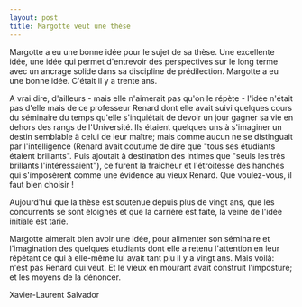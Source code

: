 ```yaml
---
layout: post
title: Margotte veut une thèse
---
```

Margotte a eu une bonne idée pour le sujet de sa thèse. Une excellente idée, une idée qui permet d'entrevoir des perspectives sur le long terme avec un ancrage solide dans sa discipline de prédilection. Margotte a eu une bonne idée. C'était il y a trente ans.

A vrai dire, d'ailleurs - mais elle n'aimerait pas qu'on le répète - l'idée n'était pas d'elle mais de ce professeur Renard dont elle avait suivi quelques cours du séminaire du temps qu'elle s'inquiétait de devoir un jour gagner sa vie en dehors des rangs de l'Université. Ils étaient quelques uns à s'imaginer un destin semblable à celui de leur maître; mais comme aucun ne se distinguait par l'intelligence (Renard avait coutume de dire que "tous ses étudiants étaient brillants". Puis ajoutait à destination des intimes que "seuls les très brillants l'intéressaient"), ce furent la fraîcheur et l'étroitesse des hanches qui s'imposèrent comme une évidence au vieux Renard. Que voulez-vous, il faut bien choisir !

Aujourd'hui que la thèse est soutenue depuis plus de vingt ans, que les concurrents se sont éloignés et que la carrière est faite, la veine de l'idée initiale est tarie. 

Margotte aimerait bien avoir une idée, pour alimenter son séminaire et l'imagination des quelques étudiants dont elle a retenu l'attention en leur répétant ce qui à elle-même lui avait tant plu il y a vingt ans. Mais voilà: n'est pas Renard qui veut. Et le vieux en mourant avait construit l'imposture; et les moyens de la dénoncer.

Xavier-Laurent Salvador

